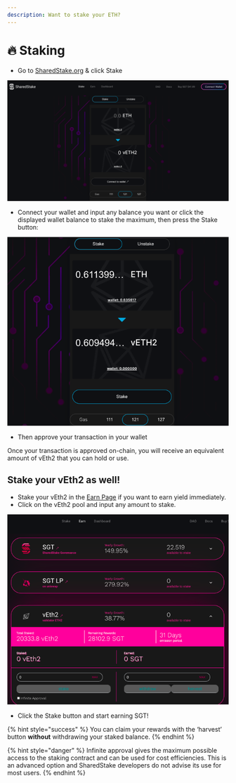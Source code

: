 ```yaml
---
description: Want to stake your ETH?
---
```


# 🔥 Staking

* Go to [SharedStake.org](https://www.sharedstake.org/) & click Stake

![](../.gitbook/assets/sgt_v2.png)

* Connect your wallet and input any balance you want or click the displayed wallet balance to stake the maximum, then press the Stake button:

![](../.gitbook/assets/sgt_v2_1.png)

* Then approve your transaction in your wallet

Once your transaction is approved on-chain, you will receive an equivalent amount of vEth2 that you can hold or use.

## Stake your vEth2 as well! 

* Stake your vEth2 in the [Earn Page](https://www.sharedstake.org/earn) if you want to earn yield immediately.
* Click on the vEth2 pool and input any amount to stake. 

![](../.gitbook/assets/sgt_v2_2.png)

* Click the Stake button and start earning SGT!

{% hint style="success" %}
You can claim your rewards with the ‘harvest’ button **without** withdrawing your staked balance.
{% endhint %}

{% hint style="danger" %}
Infinite approval gives the maximum possible access to the staking contract and can be used for cost efficiencies. This is an advanced option and SharedStake developers do not advise its use for most users.
{% endhint %}

